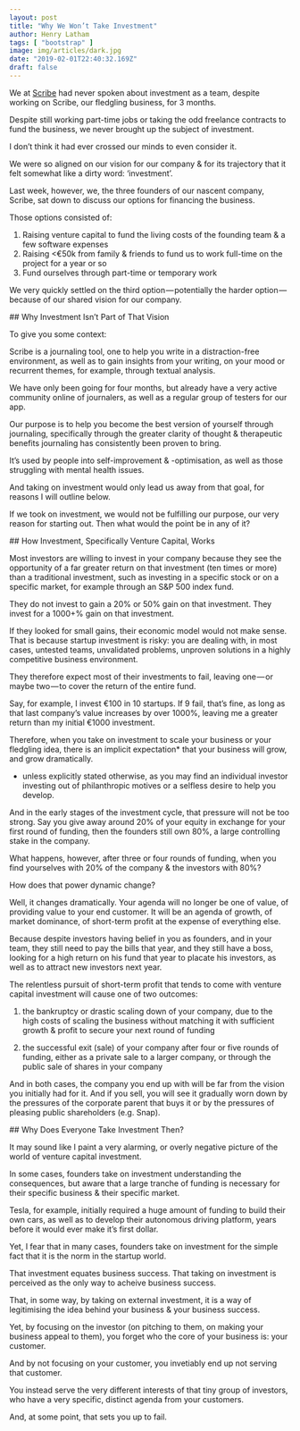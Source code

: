 ```yaml
---
layout: post
title: "Why We Won’t Take Investment"
author: Henry Latham
tags: [ "bootstrap" ]
image: img/articles/dark.jpg
date: "2019-02-01T22:40:32.169Z"
draft: false
---
```



We at [Scribe](www.scribeapp.co) had never spoken about investment as a team, despite working on Scribe, our fledgling business, for 3 months.

Despite still working part-time jobs or taking the odd freelance contracts to fund the business, we never brought up the subject of investment.

I don’t think it had ever crossed our minds to even consider it.

We were so aligned on our vision for our company & for its trajectory that it felt somewhat like a dirty word: ‘investment’.

Last week, however, we, the three founders of our nascent company, Scribe, sat down to discuss our options for financing the business.

Those options consisted of:
1. Raising venture capital to fund the living costs of the founding team & a few software expenses
2. Raising <€50k from family & friends to fund us to work full-time on the project for a year or so
3. Fund ourselves through part-time or temporary work

We very quickly settled on the third option — potentially the harder option — because of our shared vision for our company.


## Why Investment Isn’t Part of That Vision

To give you some context:

Scribe is a journaling tool, one to help you write in a distraction-free environment, as well as to gain insights from your writing, on your mood or recurrent themes, for example, through textual analysis.

We have only been going for four months, but already have a very active community online of journalers, as well as a regular group of testers for our app.

Our purpose is to help you become the best version of yourself through journaling, specifically through the greater clarity of thought & therapeutic benefits journaling has consistently been proven to bring.

It’s used by people into self-improvement & -optimisation, as well as those struggling with mental health issues.

And taking on investment would only lead us away from that goal, for reasons I will outline below.

If we took on investment, we would not be fulfilling our purpose, our very reason for starting out. Then what would the point be in any of it?


## How Investment, Specifically Venture Capital, Works

Most investors are willing to invest in your company because they see the opportunity of a far greater return on that investment (ten times or more) than a traditional investment, such as investing in a specific stock or on a specific market, for example through an S&P 500 index fund.

They do not invest to gain a 20% or 50% gain on that investment. They invest for a 1000+% gain on that investment.

If they looked for small gains, their economic model would not make sense. That is because startup investment is risky: you are dealing with, in most cases, untested teams, unvalidated problems, unproven solutions in a highly competitive business environment.

They therefore expect most of their investments to fail, leaving one — or maybe two — to cover the return of the entire fund.

Say, for example, I invest €100 in 10 startups. If 9 fail, that’s fine, as long as that last company’s value increases by over 1000%, leaving me a greater return than my initial €1000 investment.

Therefore, when you take on investment to scale your business or your fledgling idea, there is an implicit expectation* that your business will grow, and grow dramatically.

* unless explicitly stated otherwise, as you may find an individual investor investing out of philanthropic motives or a selfless desire to help you develop.

And in the early stages of the investment cycle, that pressure will not be too strong. Say you give away around 20% of your equity in exchange for your first round of funding, then the founders still own 80%, a large controlling stake in the company.

What happens, however, after three or four rounds of funding, when you find yourselves with 20% of the company & the investors with 80%?

How does that power dynamic change?

Well, it changes dramatically. Your agenda will no longer be one of value, of providing value to your end customer. It will be an agenda of growth, of market dominance, of short-term profit at the expense of everything else.

Because despite investors having belief in you as founders, and in your team, they still need to pay the bills that year, and they still have a boss, looking for a high return on his fund that year to placate his investors, as well as to attract new investors next year.

The relentless pursuit of short-term profit that tends to come with venture capital investment will cause one of two outcomes:

1. the bankruptcy or drastic scaling down of your company, due to the high costs of scaling the business without matching it with sufficient growth & profit to secure your next round of funding

2. the successful exit (sale) of your company after four or five rounds of funding, either as a private sale to a larger company, or through the public sale of shares in your company

And in both cases, the company you end up with will be far from the vision you initially had for it. And if you sell, you will see it gradually worn down by the pressures of the corporate parent that buys it or by the pressures of pleasing public shareholders (e.g. Snap).


## Why Does Everyone Take Investment Then?

It may sound like I paint a very alarming, or overly negative picture of the world of venture capital investment.

In some cases, founders take on investment understanding the consequences, but aware that a large tranche of funding is necessary for their specific business & their specific market.

Tesla, for example, initially required a huge amount of funding to build their own cars, as well as to develop their autonomous driving platform, years before it would ever make it’s first dollar.

Yet, I fear that in many cases, founders take on investment for the simple fact that it is the norm in the startup world.

That investment equates business success. That taking on investment is perceived as the only way to acheive business success.

That, in some way, by taking on external investment, it is a way of legitimising the idea behind your business & your business success.

Yet, by focusing on the investor (on pitching to them, on making your business appeal to them), you forget who the core of your business is: your customer.

And by not focusing on your customer, you invetiably end up not serving that customer.

You instead serve the very different interests of that tiny group of investors, who have a very specific, distinct agenda from your customers.

And, at some point, that sets you up to fail.
